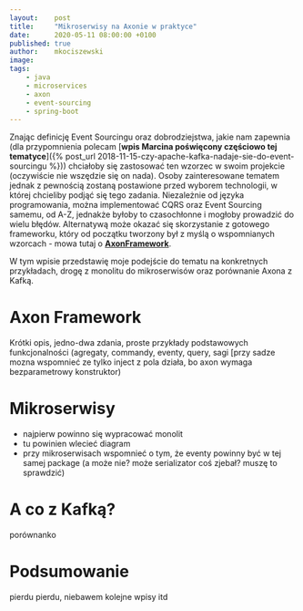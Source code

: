 ```yaml
---
layout:    post
title:     "Mikroserwisy na Axonie w praktyce"
date:      2020-05-11 08:00:00 +0100
published: true
author:    mkociszewski
image:     
tags:
    - java
    - microservices
    - axon
    - event-sourcing
    - spring-boot
---
```


Znając definicję Event Sourcingu oraz dobrodziejstwa, jakie nam zapewnia (dla przypomnienia polecam [**wpis Marcina poświęcony częściowo tej tematyce**]({% post_url 2018-11-15-czy-apache-kafka-nadaje-sie-do-event-sourcingu %})) chciałoby się zastosować ten wzorzec w swoim projekcie (oczywiście nie wszędzie się on nada).
Osoby zainteresowane tematem jednak z pewnością zostaną postawione przed wyborem technologii, w której chcieliby podjąć się tego zadania. 
Niezależnie od języka programowania, można implementować CQRS oraz Event Sourcing samemu, od A-Z, jednakże byłoby to czasochłonne i mogłoby prowadzić do wielu błędów. 
Alternatywą może okazać się skorzystanie z gotowego frameworku, który od początku tworzony był z myślą o wspomnianych wzorcach - mowa tutaj o [**AxonFramework**](https://axoniq.io/).

W tym wpisie przedstawię moje podejście do tematu na konkretnych przykładach, drogę z monolitu do mikroserwisów oraz porównanie Axona z Kafką.

# Axon Framework
Krótki opis, jedno-dwa zdania, 
proste przykłady podstawowych funkcjonalności (agregaty, commandy, eventy, query, sagi [przy sadze mozna wspomnieć ze tylko inject z pola działa, bo axon wymaga bezparametrowy konstruktor)

# Mikroserwisy
- najpierw powinno się wypracować monolit 
- tu powinien wlecieć diagram
- przy mikroserwisach wspomnieć o tym, że eventy powinny być w tej samej package (a może nie? może serializator coś zjebał? muszę to sprawdzić)

# A co z Kafką?
porównanko


# Podsumowanie
pierdu pierdu, niebawem kolejne wpisy itd
